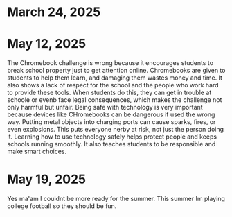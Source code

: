 # March 24, 2025

# May 12, 2025
The Chromebook challenge is wrong because it encourages students to break school property just to get attention online.
Chromebooks are given to students to help them learn, and damaging them wastes money and time. It also shows a lack of
respect for the school and the people who work hard to provide these tools. When students do this, they can get in trouble at schoole 
or evenb face legal consequences, which makes the challenge not only harmful but unfair.
  Being safe with technology is very important because devices like CHromebooks can be dangerous if used the wrong way.
  Putting metal objects into charging ports can cause sparks, fires, or even explosions. This puts everyone nerby at risk,
  not just the person doing it. Learning how to use technology safely helps protect people and keeps schools running smoothly. It also 
  teaches students to be responsible and make smart choices.
# May 19, 2025
Yes ma'am I couldnt be more ready for the summer. This summer Im playing college football so they should be fun.
